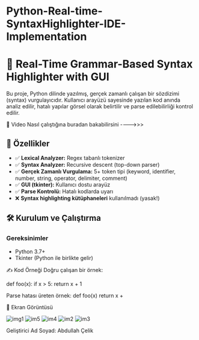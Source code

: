 # Python-Real-time-SyntaxHighlighter-IDE-Implementation

# 🧠 Real-Time Grammar-Based Syntax Highlighter with GUI

Bu proje, Python dilinde yazılmış, gerçek zamanlı çalışan bir sözdizimi (syntax) vurgulayıcıdır. Kullanıcı arayüzü sayesinde yazılan kod anında analiz edilir, hatalı yapılar görsel olarak belirtilir ve parse edilebilirliği kontrol edilir.

🎥 Video Nasıl çalıştığına buradan bakabilirsini ---->>> 

## 🚀 Özellikler

- ✅ **Lexical Analyzer:** Regex tabanlı tokenizer
- ✅ **Syntax Analyzer:** Recursive descent (top-down parser)
- ✅ **Gerçek Zamanlı Vurgulama:** 5+ token tipi (keyword, identifier, number, string, operator, delimiter, comment)
- ✅ **GUI (tkinter):** Kullanıcı dostu arayüz
- ✅ **Parse Kontrolü:** Hatalı kodlarda uyarı
- ❌ **Syntax highlighting kütüphaneleri** kullanılmadı (yasak!)

## 🛠 Kurulum ve Çalıştırma

### Gereksinimler
- Python 3.7+
- Tkinter (Python ile birlikte gelir)
  
✍️ Kod Örneği
Doğru çalışan bir örnek:

def foo(x):
    if x > 5:
        return x + 1

Parse hatası üreten örnek:
def foo(x)
    return x +

📸 Ekran Görüntüsü    

![img1](https://github.com/user-attachments/assets/7e143917-1709-4af2-bfd8-eca9178641cd)
![im5](https://github.com/user-attachments/assets/44fae258-7547-4d2f-87fb-be80a376cb6b)
![im4](https://github.com/user-attachments/assets/29c0b416-ce03-400a-9b3b-5dc25d577332)
![im2](https://github.com/user-attachments/assets/456d01f5-9b02-4e44-8c10-395b2b4ef503)
![im3](https://github.com/user-attachments/assets/d5f4b0fa-84b1-4bcb-809b-4b1a9032a26b)

Geliştirici
Ad Soyad: Abdullah Çelik


